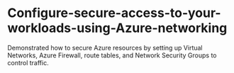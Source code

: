 # Configure-secure-access-to-your-workloads-using-Azure-networking
Demonstrated how to secure Azure resources by setting up Virtual Networks, Azure Firewall, route tables, and Network Security Groups to control traffic.
